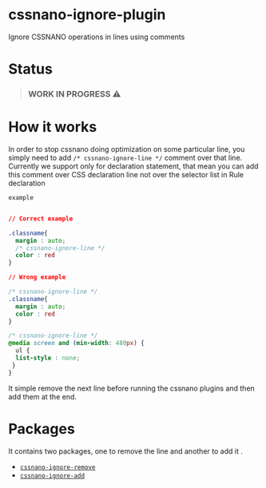 # cssnano-ignore-plugin
Ignore CSSNANO operations in lines using comments

# Status
> ### WORK IN PROGRESS :warning:


# How it works
In order to stop cssnano doing optimization on some particular line, you simply need to add `/* cssnano-ignore-line */` comment over that line.
Currently we support only for declaration statement, that mean you can add this comment over CSS declaration line not over the selector list in Rule declaration

`example`

```css

// Correct example

.classname{
  margin : auto;
  /* cssnano-ignore-line */
  color : red
}

// Wrong example

/* cssnano-ignore-line */
.classname{
  margin : auto;
  color : red
}

/* cssnano-ignore-line */
@media screen and (min-width: 480px) {
  ul {
  list-style : none;
 }
}

```
 
It simple remove the next line before running the cssnano plugins and then add them at the end.

# Packages
It contains two packages, one to remove the line and another to add it .

- [`cssnano-ignore-remove`](#cssnano-ignore-remove)
- [`cssnano-ignore-add`](#cssnano-ignore-add)

